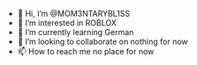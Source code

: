 - 👋 Hi, I’m @MOM3NTARYBL1SS
- 👀 I’m interested in ROBLOX
- 🌱 I’m currently learning German
- 💞️ I’m looking to collaborate on nothing  for now
- 📫 How to reach me no place for now

<!---
MOM3NTARYBL1SS/MOM3NTARYBL1SS is a ✨ special ✨ repository because its `README.md` (this file) appears on your GitHub profile.
You can click the Preview link to take a look at your changes.
--->
